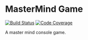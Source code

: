# MasterMind Game
[![Build Status](https://travis-ci.org/pzoupis/master-mind-game.png?branch=master)](https://travis-ci.org/pzoupis/master-mind-game)
[![Code Coverage](https://codecov.io/gh/pzoupis/master-mind-game/branch/master/graph/badge.svg)](https://codecov.io/github/pzoupis/master-mind-game?branch=master)


A master mind console game.
